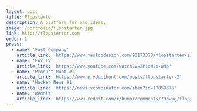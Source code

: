 ```yaml
---
layout: post
title: Flopstarter
description: A platform for bad ideas.
image: /portfolio/flopstarter.jpg
link: http://flopstarter.com
order: 1
press:    
  - name: 'Fast Company'
    article_link: 'https://www.fastcodesign.com/90173378/flopstarter-is-kickstarter-for-really-really-really-bad-ideas'
  - name: 'Fox TV'
    article_link: 'https://www.youtube.com/watch?v=2P1oW2x-wMo'
  - name: 'Product Hunt #1'
    article_link: 'https://www.producthunt.com/posts/flopstarter-2'
  - name: 'Hacker News #1'
    article_link: 'https://news.ycombinator.com/item?id=17059575'
  - name: 'Reddit'
    article_link: 'https://www.reddit.com/r/humor/comments/79owkg/flopstarter_a_platform_for_bad_ideas/'  
---
```

